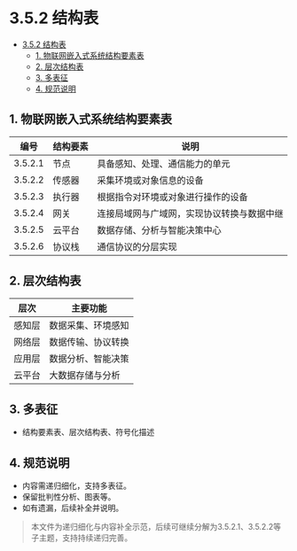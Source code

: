 # 3.5.2 结构表


<!-- TOC START -->

- [3.5.2 结构表](#352-结构表)
  - [1. 物联网嵌入式系统结构要素表](#1-物联网嵌入式系统结构要素表)
  - [2. 层次结构表](#2-层次结构表)
  - [3. 多表征](#3-多表征)
  - [4. 规范说明](#4-规范说明)

<!-- TOC END -->

## 1. 物联网嵌入式系统结构要素表

| 编号 | 结构要素 | 说明 |
|------|----------|------|
| 3.5.2.1 | 节点 | 具备感知、处理、通信能力的单元 |
| 3.5.2.2 | 传感器 | 采集环境或对象信息的设备 |
| 3.5.2.3 | 执行器 | 根据指令对环境或对象进行操作的设备 |
| 3.5.2.4 | 网关 | 连接局域网与广域网，实现协议转换与数据中继 |
| 3.5.2.5 | 云平台 | 数据存储、分析与智能决策中心 |
| 3.5.2.6 | 协议栈 | 通信协议的分层实现 |

## 2. 层次结构表

| 层次 | 主要功能 |
|------|----------|
| 感知层 | 数据采集、环境感知 |
| 网络层 | 数据传输、协议转换 |
| 应用层 | 数据分析、智能决策 |
| 云平台 | 大数据存储与分析 |

## 3. 多表征

- 结构要素表、层次结构表、符号化描述

## 4. 规范说明

- 内容需递归细化，支持多表征。
- 保留批判性分析、图表等。
- 如有遗漏，后续补全并说明。

> 本文件为递归细化与内容补全示范，后续可继续分解为3.5.2.1、3.5.2.2等子主题，支持持续递归完善。
